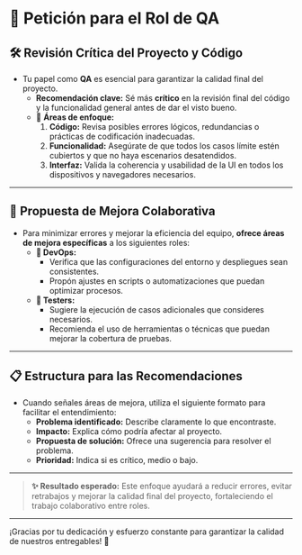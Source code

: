 # **🔎 Petición para el Rol de QA**

## **🛠️ Revisión Crítica del Proyecto y Código**

- Tu papel como **QA** es esencial para garantizar la calidad final del proyecto.  
  - **Recomendación clave:** Sé más **crítico** en la revisión final del código y la funcionalidad general antes de dar el visto bueno.
  - 📌 **Áreas de enfoque:**
    1. **Código:** Revisa posibles errores lógicos, redundancias o prácticas de codificación inadecuadas.
    2. **Funcionalidad:** Asegúrate de que todos los casos límite estén cubiertos y que no haya escenarios desatendidos.
    3. **Interfaz:** Valida la coherencia y usabilidad de la UI en todos los dispositivos y navegadores necesarios.

---

## **🌟 Propuesta de Mejora Colaborativa**

- Para minimizar errores y mejorar la eficiencia del equipo, **ofrece áreas de mejora específicas** a los siguientes roles:  
  - **🔧 DevOps:**
    - Verifica que las configuraciones del entorno y despliegues sean consistentes.
    - Propón ajustes en scripts o automatizaciones que puedan optimizar procesos.
  - **🧪 Testers:**
    - Sugiere la ejecución de casos adicionales que consideres necesarios.
    - Recomienda el uso de herramientas o técnicas que puedan mejorar la cobertura de pruebas.

---

## **📋 Estructura para las Recomendaciones**

- Cuando señales áreas de mejora, utiliza el siguiente formato para facilitar el entendimiento:
  - **Problema identificado:** Describe claramente lo que encontraste.
  - **Impacto:** Explica cómo podría afectar al proyecto.
  - **Propuesta de solución:** Ofrece una sugerencia para resolver el problema.
  - **Prioridad:** Indica si es crítico, medio o bajo.

---

> **✨ Resultado esperado:** Este enfoque ayudará a reducir errores, evitar retrabajos y mejorar la calidad final del proyecto, fortaleciendo el trabajo colaborativo entre roles.

---

¡Gracias por tu dedicación y esfuerzo constante para garantizar la calidad de nuestros entregables! 🙌
